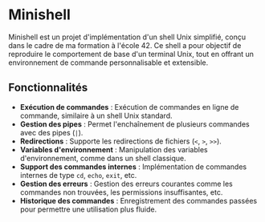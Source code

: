 # Minishell

Minishell est un projet d'implémentation d'un shell Unix simplifié, conçu dans le cadre de ma formation à l'école 42. Ce shell a pour objectif de reproduire le comportement de base d'un terminal Unix, tout en offrant un environnement de commande personnalisable et extensible.

## Fonctionnalités

- **Exécution de commandes** : Exécution de commandes en ligne de commande, similaire à un shell Unix standard.
- **Gestion des pipes** : Permet l'enchaînement de plusieurs commandes avec des pipes (`|`).
- **Redirections** : Supporte les redirections de fichiers (`<`, `>`, `>>`).
- **Variables d'environnement** : Manipulation des variables d'environnement, comme dans un shell classique.
- **Support des commandes internes** : Implémentation de commandes internes de type `cd`, `echo`, `exit`, etc.
- **Gestion des erreurs** : Gestion des erreurs courantes comme les commandes non trouvées, les permissions insuffisantes, etc.
- **Historique des commandes** : Enregistrement des commandes passées pour permettre une utilisation plus fluide.

